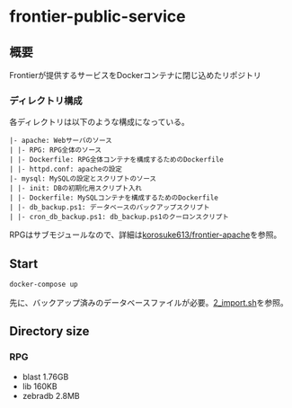 # frontier-public-service

## 概要
Frontierが提供するサービスをDockerコンテナに閉じ込めたリポジトリ


### ディレクトリ構成
各ディレクトリは以下のような構成になっている。

```
|- apache: Webサーバのソース
| |- RPG: RPG全体のソース
| |- Dockerfile: RPG全体コンテナを構成するためのDockerfile
| |- httpd.conf: apacheの設定
|- mysql: MySQLの設定とスクリプトのソース
| |- init: DBの初期化用スクリプト入れ
| |- Dockerfile: MySQLコンテナを構成するためのDockerfile
| |- db_backup.ps1: データベースのバックアップスクリプト
| |- cron_db_backup.ps1: db_backup.ps1のクーロンスクリプト
```

RPGはサブモジュールなので、詳細は[korosuke613/frontier-apache](https://github.com/korosuke613/frontier-apache)を参照。

## Start

```bash
docker-compose up
```

先に、バックアップ済みのデータベースファイルが必要。[2_import.sh](https://github.com/korosuke613/frontier-public-service/blob/master/mysql/init/2_import.sh)を参照。

## Directory size
### RPG
- blast 1.76GB
- lib 160KB
- zebradb 2.8MB
